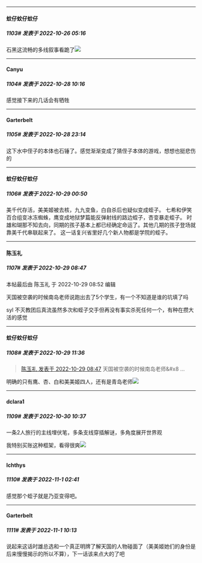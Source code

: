 

*****

####  蚊仔蚊仔蚊仔  
##### 1103#       发表于 2022-10-26 05:16

石黑这流畅的多线叙事看跪了<img src="https://static.saraba1st.com/image/smiley/face2017/119.png" referrerpolicy="no-referrer">



*****

####  Canyu  
##### 1104#       发表于 2022-10-28 10:16

感觉接下来的几话会有牺牲



*****

####  Garterbelt  
##### 1105#       发表于 2022-10-28 23:14

这下水中侄子的本体也石锤了。感觉渐渐变成了猜侄子本体的游戏，想想也挺悲伤的



*****

####  蚊仔蚊仔蚊仔  
##### 1106#       发表于 2022-10-29 00:50

美千代存活，美美姬被去核，九九变鱼，白自杀后也疑似变成蛭子。
七希和伊笑百合组变冰冻蜘蛛，鹰变成地狱梦篇能反弹射线的路边蛭子，杏变暴走蛭子。
时雄和瑚那不知去向，同期的孩子基本上都已经确定命运了。其他几期的孩子登场就靠美千代串联起来了。
这一话复兴省里好几个新人物都是学院的蛭子。



*****

####  陈玉礼  
##### 1107#       发表于 2022-10-29 08:47

 本帖最后由 陈玉礼 于 2022-10-29 08:52 编辑 

天国被空袭的时候南岛老师说跑出去了5个学生，有一个不知道是谁的坑填了吗

syl 不灭教团后真流虽然多次和蛭子交手但再没有事实杀死任何一个，有种在攒大活的感觉



*****

####  蚊仔蚊仔蚊仔  
##### 1108#       发表于 2022-10-29 11:36

<blockquote><a href="httphttps://bbs.saraba1st.com/2b/forum.php?mod=redirect&amp;goto=findpost&amp;pid=58157372&amp;ptid=1577149" target="_blank">陈玉礼 发表于 2022-10-29 08:47</a>
天国被空袭的时候南岛老师&amp;#x8 ...</blockquote>
明确的只有鹰、杏、白和美美姬四人，还有是青岛老师<img src="https://static.saraba1st.com/image/smiley/face2017/068.png" referrerpolicy="no-referrer">



*****

####  dclara1  
##### 1109#       发表于 2022-10-30 10:37

一条2人旅行的主线埋伏笔，多条支线穿插解谜，多角度展开世界观

我特别买账这种框架，看得很爽<img src="https://static.saraba1st.com/image/smiley/face2017/073.png" referrerpolicy="no-referrer">



*****

####  Ichthys  
##### 1110#       发表于 2022-11-1 02:41

感觉那个蛭子就是乃亚变得吧。



*****

####  Garterbelt  
##### 1111#       发表于 2022-11-1 10:13

说起来这话时雄总选和一个真正明牌了解天国的人物碰面了（美美姬她们的身份是后来慢慢揭示的所以不算），下一话该来点大的了吧

